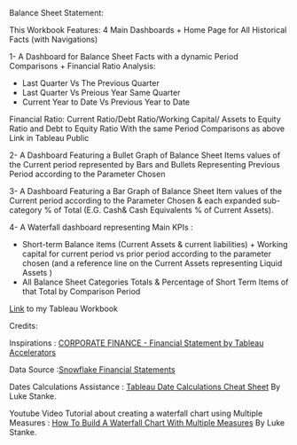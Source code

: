  

  Balance Sheet Statement:
  
  This Workbook Features: 4 Main Dashboards + Home Page for All Historical Facts (with Navigations)

1- A Dashboard for Balance Sheet Facts with a dynamic Period Comparisons + Financial Ratio Analysis:

- Last Quarter Vs The Previous Quarter
- Last Quarter Vs Preious Year Same Quarter
- Current Year to Date Vs Previous Year to Date

Financial Ratio:
Current Ratio/Debt Ratio/Working Capital/ Assets to Equity Ratio and Debt to Equity Ratio
With the same Period Comparisons as above
Link in Tableau Public

2- A Dashboard Featuring a Bullet Graph of Balance Sheet Items values of the Current period represented by Bars and Bullets Representing Previous Period according to the Parameter Chosen

3- A Dashboard Featuring a Bar Graph of Balance Sheet Item values of the Current period according to the Parameter Chosen & each expanded sub-category % of Total (E.G. Cash& Cash Equivalents % of Current Assets).

4- A Waterfall dashboard representing Main KPIs :
- Short-term Balance items (Current Assets & current liabilities) + Working capital for current period vs prior period according to the parameter chosen (and a reference line on the Current Assets representing Liquid Assets )
- All Balance Sheet Categories Totals & Percentage of Short Term Items of that Total by Comparison Period

[Link](https://public.tableau.com/app/profile/amira.salama/viz/BalanceSheetAnalysis_16921330444120/Home-Navigation) to my Tableau Workbook 

  Credits:
  
  Inspirations : [CORPORATE FINANCE - Financial Statement by Tableau Accelerators](https://public.tableau.com/app/profile/lintao/viz/FinanceDashboardautomaticallycreated/Home)
  
  Data Source :[Snowflake Financial Statements](https://app.snowflake.com/marketplace/listing/GZSNZ2TO5/snowflake-inc-snowflake-financial-statements)

  Dates Calculations Assistance : [Tableau Date Calculations Cheat Sheet](https://www.phdata.io/blog/tableau-date-calculations-cheat-sheet/) By Luke Stanke.
  
  Youtube Video Tutorial about creating a waterfall chart using Multiple Measures : [How To Build A Waterfall Chart With Multiple Measures](https://www.youtube.com/watch?v=sdmsgIKF-4E&ab_channel=DataCoach) By Luke Stanke.
